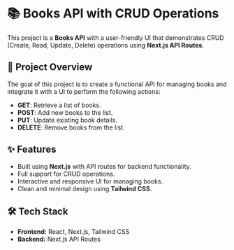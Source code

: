 # 📚 Books API with CRUD Operations  

This project is a **Books API** with a user-friendly UI that demonstrates CRUD (Create, Read, Update, Delete) operations using **Next.js API Routes**.  

## 🚀 Project Overview  
The goal of this project is to create a functional API for managing books and integrate it with a UI to perform the following actions:  
- **GET**: Retrieve a list of books.  
- **POST**: Add new books to the list.  
- **PUT**: Update existing book details.  
- **DELETE**: Remove books from the list.  

## ✨ Features  
- Built using **Next.js** with API routes for backend functionality.  
- Full support for CRUD operations.  
- Interactive and responsive UI for managing books.  
- Clean and minimal design using **Tailwind CSS**.  

## 🛠️ Tech Stack  
- **Frontend:** React, Next.js, Tailwind CSS  
- **Backend:** Next.js API Routes  
